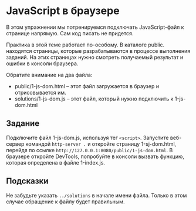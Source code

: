 # JavaScript в браузере

В этом упражнении мы потренируемся подключать JavaScript-файл к странице напрямую. Сам код писать не придется.

Практика в этой теме работает по-особому. В каталоге public. находятся страницы, которые разрабатываются в процессе выполнения заданий. На этих страницах нужно смотреть получаемый результат и ошибки в консоли браузера.

Обратите внимание на два файла:

- public/1-js-dom.html – этот файл загружается в браузер и отрисовывается им.
- solutions/1-js-dom.js – этот файл, который нужно подключить к 1-js-dom.html

## Задание

Подключите файл 1-js-dom.js, используя тег `<script>`. Запустите веб-сервер командой `http-server .` и откройте страницу 1-sj-dom.html, перейдя по ссылке `http://127.0.0.1:8080/public/1-js-dom.html`. В браузере откройте DevTools, попробуйте в консоли вызвать функцию, которая определена в файле 1-index.js.

## Подсказки

Не забудьте указать `../solutions` в начале имени файла. Только в этом случае обращение к файлу будет правильным.